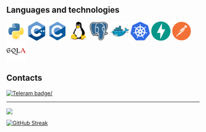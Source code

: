 ## Languages and technologies

<div>
  <img src="https://github.com/devicons/devicon/blob/master/icons/python/python-original.svg" width = 50 height = 50></img>
  <img src="https://github.com/devicons/devicon/blob/master/icons/cplusplus/cplusplus-original.svg" width = 50 height = 50></img>
  <img src="https://github.com/devicons/devicon/blob/master/icons/c/c-original.svg" width = 50 height = 50></img>
  <img src = "https://github.com/devicons/devicon/blob/master/icons/linux/linux-original.svg" width = 50 height = 50></img>
  <img src="https://github.com/devicons/devicon/blob/master/icons/postgresql/postgresql-original.svg" width = 50 height = 50></img>
  <img src="https://github.com/devicons/devicon/blob/master/icons/docker/docker-original.svg" width = 50 height = 50></img>
  <img src="https://github.com/devicons/devicon/blob/master/icons/kubernetes/kubernetes-original.svg" width = 50 height = 50></img>
  <img src="https://github.com/devicons/devicon/blob/master/icons/fastapi/fastapi-original.svg" width = 50 height = 50></img>
  <img src="https://github.com/devicons/devicon/blob/master/icons/postman/postman-original.svg" width = 50 height = 50></img>
  <img src="https://github.com/devicons/devicon/blob/master/icons/sqlalchemy/sqlalchemy-original.svg" width = 50 height = 50></img>
</div>

## Contacts
 
<a href = "https://t.me/LordOfArh">
  <img align="center" src="https://img.shields.io/badge/Telegram-blue?style=for-the-badge&logo=Telegram&logoColor=white" alt="Teleram badge/">
</a>

---

<a href="https://github.com/ArhNex">
  <img align="center" src="https://github-readme-stats.vercel.app/api/top-langs/?username=ArhNex&langs_count=8&layout=compact&theme=light" />
</a>


[![GitHub Streak](http://github-readme-streak-stats.herokuapp.com?user=ArhNex)](https://git.io/streak-stats)

